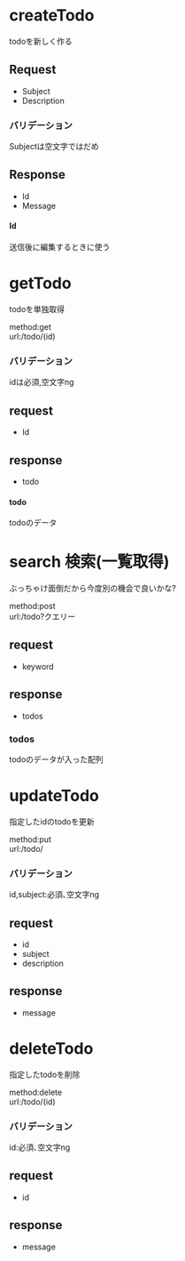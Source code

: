 # createTodo
todoを新しく作る
## Request
* Subject
* Description

### バリデーション
Subjectは空文字ではだめ

## Response
* Id
* Message

#### Id
送信後に編集するときに使う

# getTodo
todoを単独取得  

method:get  
url:/todo/(id)  

### バリデーション
idは必須,空文字ng

## request 
* Id

## response
* todo

#### todo
todoのデータ

# search 検索(一覧取得)
ぶっちゃけ面倒だから今度別の機会で良いかな?  

method:post  
url:/todo?クエリー  

## request
* keyword

## response
* todos

### todos
todoのデータが入った配列

# updateTodo
指定したidのtodoを更新  

method:put  
url:/todo/

### バリデーション
id,subject:必須､空文字ng

## request
* id
* subject
* description

## response
* message

# deleteTodo
指定したtodoを削除

method:delete  
url:/todo/(id)  

### バリデーション
id:必須､空文字ng

## request
* id

## response
* message